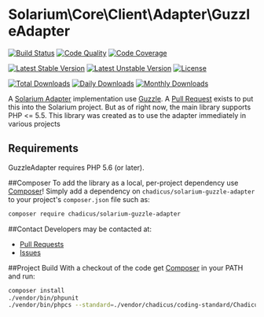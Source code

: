 # Solarium\Core\Client\Adapter\GuzzleAdapter

[![Build Status](https://travis-ci.org/chadicus/solarium-guzzle-adapter.svg?branch=master)](https://travis-ci.org/chadicus/solarium-guzzle-adapter)
[![Code Quality](https://scrutinizer-ci.com/g/chadicus/solarium-guzzle-adapter/badges/quality-score.png?b=master)](https://scrutinizer-ci.com/g/chadicus/solarium-guzzle-adapter/?branch=master)
[![Code Coverage](https://coveralls.io/repos/github/chadicus/solarium-guzzle-adapter/badge.svg?branch=master)](https://coveralls.io/github/chadicus/solarium-guzzle-adapter?branch=master)

[![Latest Stable Version](https://poser.pugx.org/chadicus/solarium-guzzle-adapter/v/stable)](https://packagist.org/packages/chadicus/solarium-guzzle-adapter)
[![Latest Unstable Version](https://poser.pugx.org/chadicus/solarium-guzzle-adapter/v/unstable)](https://packagist.org/packages/chadicus/solarium-guzzle-adapter)
[![License](https://poser.pugx.org/chadicus/solarium-guzzle-adapter/license)](https://packagist.org/packages/chadicus/solarium-guzzle-adapter)

[![Total Downloads](https://poser.pugx.org/chadicus/solarium-guzzle-adapter/downloads)](https://packagist.org/packages/chadicus/solarium-guzzle-adapter)
[![Daily Downloads](https://poser.pugx.org/chadicus/solarium-guzzle-adapter/d/daily)](https://packagist.org/packages/chadicus/solarium-guzzle-adapter)
[![Monthly Downloads](https://poser.pugx.org/chadicus/solarium-guzzle-adapter/d/monthly)](https://packagist.org/packages/chadicus/solarium-guzzle-adapter)

A [Solarium Adapter](http://solarium.readthedocs.io/en/stable/client-and-adapters/) implementation use [Guzzle](http://docs.guzzlephp.org/en/latest/). A [Pull Request](https://github.com/solariumphp/solarium/pull/466) exists to put this into the Solarium project. But as of right now, the main library supports PHP <= 5.5. This library was created as to use the adapter immediately in various projects

## Requirements

GuzzleAdapter requires PHP 5.6 (or later).

##Composer
To add the library as a local, per-project dependency use [Composer](http://getcomposer.org)! Simply add a dependency on
`chadicus/solarium-guzzle-adapter` to your project's `composer.json` file such as:

```sh
composer require chadicus/solarium-guzzle-adapter
```

##Contact
Developers may be contacted at:

 * [Pull Requests](https://github.com/chadicus/solarium-guzzle-adapter/pulls)
 * [Issues](https://github.com/chadicus/solarium-guzzle-adapter/issues)

##Project Build
With a checkout of the code get [Composer](http://getcomposer.org) in your PATH and run:

```sh
composer install
./vendor/bin/phpunit
./vendor/bin/phpcs --standard=./vendor/chadicus/coding-standard/Chadicus src
```
